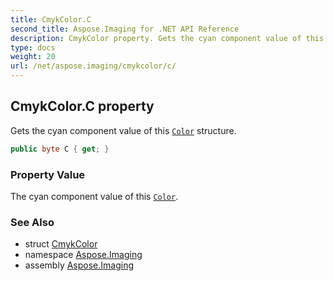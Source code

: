 ```yaml
---
title: CmykColor.C
second_title: Aspose.Imaging for .NET API Reference
description: CmykColor property. Gets the cyan component value of this Color structure
type: docs
weight: 20
url: /net/aspose.imaging/cmykcolor/c/
---
```

## CmykColor.C property

Gets the cyan component value of this [`Color`](../../color/) structure.

```csharp
public byte C { get; }
```

### Property Value

The cyan component value of this [`Color`](../../color/).

### See Also

* struct [CmykColor](../)
* namespace [Aspose.Imaging](../../cmykcolor/)
* assembly [Aspose.Imaging](../../../)


